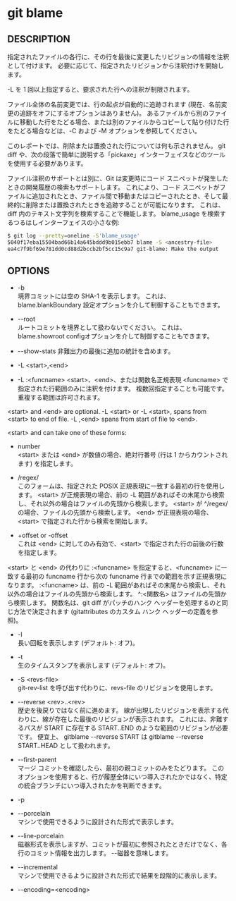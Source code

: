 # git blame

## DESCRIPTION

指定されたファイルの各行に、その行を最後に変更したリビジョンの情報を注釈として付けます。 必要に応じて、指定されたリビジョンから注釈付けを開始します。

-L を 1 回以上指定すると、要求された行への注釈が制限されます。

ファイル全体の名前変更では、行の起点が自動的に追跡されます (現在、名前変更の追跡をオフにするオプションはありません)。 あるファイルから別のファイルに移動した行をたどる場合、または別のファイルからコピーして貼り付けた行をたどる場合などは、-C および -M オプションを参照してください。

このレポートでは、削除または置換された行については何も示されません。 git diff や、次の段落で簡単に説明する「pickaxe」インターフェイスなどのツールを使用する必要があります。

ファイル注釈のサポートとは別に、Git は変更時にコード スニペットが発生したときの開発履歴の検索もサポートします。 これにより、コード スニペットがファイルに追加されたとき、ファイル間で移動またはコピーされたとき、そして最終的に削除または置換されたときを追跡することが可能になります。 これは、diff 内のテキスト文字列を検索することで機能します。 blame_usage を検索するつるはしインターフェイスの小さな例:

```bash
$ git log --pretty=oneline -S'blame_usage'
5040f17eba15504bad66b14a645bddd9b015ebb7 blame -S <ancestry-file>
ea4c7f9bf69e781dd0cd88d2bccb2bf5cc15c9a7 git-blame: Make the output
```


## OPTIONS

* -b  
境界コミットには空の SHA-1 を表示します。 これは、blame.blankBoundary 設定オプションを介して制御することもできます。

* --root  
ルートコミットを境界として扱わないでください。 これは、blame.showroot configオプションを介して制御することもできます。

* --show-stats
非難出力の最後に追加の統計を含めます。

* -L \<start>,\<end>
* -L :\<funcname>
\<start>、\<end>、または関数名正規表現 \<funcname> で指定された行範囲のみに注釈を付けます。 複数回指定することも可能です。 重複する範囲は許可されます。

\<start> and \<end> are optional. -L \<start> or -L \<start>, spans from \<start> to end of file. -L ,\<end> spans from start of file to \<end>.

\<start> and <end> can take one of these forms:

* number  
\<start> または \<end> が数値の場合、絶対行番号 (行は 1 からカウントされます) を指定します。

* /regex/  
このフォームは、指定された POSIX 正規表現に一致する最初の行を使用します。 \<start> が正規表現の場合、前の -L 範囲があればその末尾から検索し、それ以外の場合はファイルの先頭から検索します。 \<start> が ^/regex/ の場合、ファイルの先頭から検索します。 \<end> が正規表現の場合、\<start> で指定された行から検索を開始します。

* +offset or -offset  
これは \<end> に対してのみ有効で、\<start> で指定された行の前後の行数を指定します。


\<start> と \<end> の代わりに :\<funcname> を指定すると、\<funcname> に一致する最初の funcname 行から次の funcname 行までの範囲を示す正規表現になります。 :\<funcname> は、前の -L 範囲があればその末尾から検索し、それ以外の場合はファイルの先頭から検索します。 ^:\<関数名> はファイルの先頭から検索します。 関数名は、git diff がパッチのハンク ヘッダーを処理するのと同じ方法で決定されます (gitattributes のカスタム ハンク ヘッダーの定義を参照)。

* -l  
長い回転を表示します (デフォルト: オフ)。

* -t  
生のタイムスタンプを表示します (デフォルト: オフ)。

* -S \<revs-file>  
git-rev-list を呼び出す代わりに、revs-file のリビジョンを使用します。

* --reverse \<rev>..\<rev>  
歴史を後戻りではなく前に進めます。 線が出現したリビジョンを表示する代わりに、線が存在した最後のリビジョンが表示されます。 これには、非難するパスが START に存在する START..END のような範囲のリビジョンが必要です。 便宜上、 gitblame --reverse START は gitblame --reverse START..HEAD として扱われます。

* --first-parent  
マージ コミットを確認したら、最初の親コミットのみをたどります。 このオプションを使用すると、行が履歴全体にいつ導入されたかではなく、特定の統合ブランチにいつ導入されたかを判断できます。

* -p  
* --porcelain  
マシンで使用できるように設計された形式で表示します。

* --line-porcelain  
磁器形式を表示しますが、コミットが最初に参照されたときだけでなく、各行のコミット情報を出力します。 --磁器を意味します。

* --incremental  
マシンで使用できるように設計された形式で結果を段階的に表示します。

* --encoding=\<encoding>  
